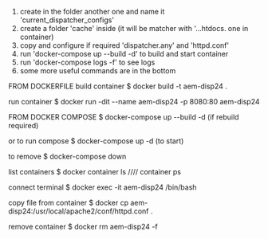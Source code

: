 1) create in the folder another one and name it 'current_dispatcher_configs'
2) create a folder 'cache' inside (it will be matcher with '...htdocs. one in container)
3) copy and configure if required 'dispatcher.any' and 'httpd.conf'
4) run 'docker-compose up --build -d' to build and start container
5) run 'docker-compose logs -f' to see logs
5) some more useful commands are in the bottom

FROM DOCKERFILE
build container
$ docker build -t aem-disp24 .

run container
$ docker run -dit --name aem-disp24 -p 8080:80 aem-disp24

FROM DOCKER COMPOSE
$ docker-compose up --build -d (if rebuild required)

or to run compose 
$ docker-compose up -d (to start)

to remove
$ docker-compose down

list containers
$ docker container ls //// container ps

connect terminal
$ docker exec -it aem-disp24 /bin/bash

copy file from container
$ docker cp aem-disp24:/usr/local/apache2/conf/httpd.conf .

remove container
$ docker rm aem-disp24 -f


